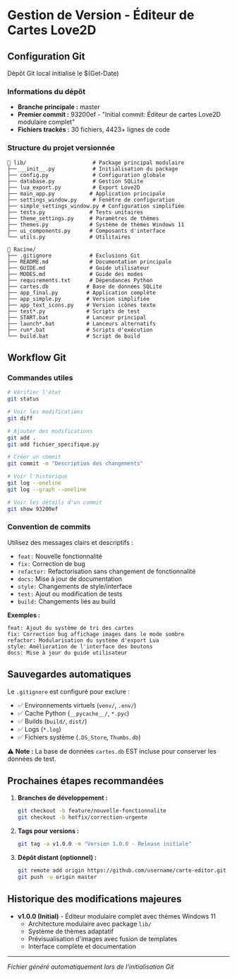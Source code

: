 # Gestion de Version - Éditeur de Cartes Love2D

## Configuration Git

Dépôt Git local initialisé le $(Get-Date)

### Informations du dépôt
- **Branche principale :** master
- **Premier commit :** 93200ef - "Initial commit: Éditeur de cartes Love2D modulaire complet"
- **Fichiers trackés :** 30 fichiers, 4423+ lignes de code

### Structure du projet versionnée

```
📁 lib/                     # Package principal modulaire
├── __init__.py            # Initialisation du package
├── config.py              # Configuration globale
├── database.py            # Gestion SQLite
├── lua_export.py          # Export Love2D
├── main_app.py           # Application principale
├── settings_window.py     # Fenêtre de configuration
├── simple_settings_window.py # Configuration simplifiée
├── tests.py              # Tests unitaires
├── theme_settings.py     # Paramètres de thèmes
├── themes.py             # Système de thèmes Windows 11
├── ui_components.py      # Composants d'interface
└── utils.py              # Utilitaires

📁 Racine/
├── .gitignore            # Exclusions Git
├── README.md             # Documentation principale
├── GUIDE.md              # Guide utilisateur
├── MODES.md              # Guide des modes
├── requirements.txt      # Dépendances Python
├── cartes.db            # Base de données SQLite
├── app_final.py         # Application complète
├── app_simple.py        # Version simplifiée
├── app_text_icons.py    # Version icônes texte
├── test*.py             # Scripts de test
├── START.bat            # Lanceur principal
├── launch*.bat          # Lanceurs alternatifs
├── run*.bat             # Scripts d'exécution
└── build.bat            # Script de build
```

## Workflow Git

### Commandes utiles

```bash
# Vérifier l'état
git status

# Voir les modifications
git diff

# Ajouter des modifications
git add .
git add fichier_specifique.py

# Créer un commit
git commit -m "Description des changements"

# Voir l'historique
git log --oneline
git log --graph --oneline

# Voir les détails d'un commit
git show 93200ef
```

### Convention de commits

Utilisez des messages clairs et descriptifs :

- `feat:` Nouvelle fonctionnalité
- `fix:` Correction de bug
- `refactor:` Refactorisation sans changement de fonctionnalité
- `docs:` Mise à jour de documentation
- `style:` Changements de style/interface
- `test:` Ajout ou modification de tests
- `build:` Changements liés au build

**Exemples :**
```
feat: Ajout du système de tri des cartes
fix: Correction bug affichage images dans le mode sombre
refactor: Modularisation du système d'export Lua
style: Amélioration de l'interface des boutons
docs: Mise à jour du guide utilisateur
```

## Sauvegardes automatiques

Le `.gitignore` est configuré pour exclure :
- ✅ Environnements virtuels (`venv/`, `.env/`)
- ✅ Cache Python (`__pycache__/`, `*.pyc`)
- ✅ Builds (`build/`, `dist/`)
- ✅ Logs (`*.log`)
- ✅ Fichiers système (`.DS_Store`, `Thumbs.db`)

⚠️ **Note :** La base de données `cartes.db` EST incluse pour conserver les données de test.

## Prochaines étapes recommandées

1. **Branches de développement :**
   ```bash
   git checkout -b feature/nouvelle-fonctionnalite
   git checkout -b hotfix/correction-urgente
   ```

2. **Tags pour versions :**
   ```bash
   git tag -a v1.0.0 -m "Version 1.0.0 - Release initiale"
   ```

3. **Dépôt distant (optionnel) :**
   ```bash
   git remote add origin https://github.com/username/carte-editor.git
   git push -u origin master
   ```

## Historique des modifications majeures

- **v1.0.0 (Initial)** - Éditeur modulaire complet avec thèmes Windows 11
  - Architecture modulaire avec package `lib/`
  - Système de thèmes adaptatif
  - Prévisualisation d'images avec fusion de templates
  - Interface complète et documentation

---

*Fichier généré automatiquement lors de l'initialisation Git*
